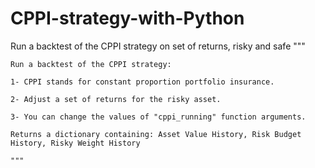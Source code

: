 # CPPI-strategy-with-Python
Run a backtest of the CPPI strategy on set of returns, risky and safe
 """
 
    Run a backtest of the CPPI strategy:

    1- CPPI stands for constant proportion portfolio insurance.
    
    2- Adjust a set of returns for the risky asset.

    3- You can change the values of "cppi_running" function arguments.

    Returns a dictionary containing: Asset Value History, Risk Budget History, Risky Weight History
    
    """
